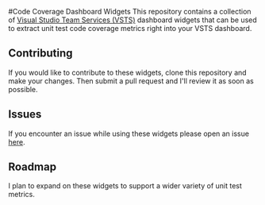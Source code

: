 #Code Coverage Dashboard Widgets
This repository contains a collection of [Visual Studio Team Services (VSTS)](https://www.visualstudio.com/en-us/products/visual-studio-team-services-vs.aspx) 
dashboard widgets that can be used to extract unit test code coverage metrics right into your VSTS dashboard.

## Contributing
If you would like to contribute to these widgets, clone this repository and make your changes. Then submit 
a pull request and I'll review it as soon as possible.

## Issues
If you encounter an issue while using these widgets please open an issue [here](https://github.com/sdavis3/CodeCoverageDashboardWidgets/issues).

## Roadmap
I plan to expand on these widgets to support a wider variety of unit test metrics.
